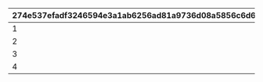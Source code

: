 |274e537efadf3246594e3a1ab6256ad81a9736d08a5856c6d6773e9363c881e5|4310a93288797afd880bc2ec74068132c2d5240cfd449a9b87c367884aa529f4|fcd2fe2b1e84fb050d19b31a01ee9825610e2155b262956c2c90f0dbbc18d39e|100bfbc97b5ad0808462f11f8f67fba35c03fffc5ddc736d108aa2eca46470e3|efa0db3183500a60cc316c9333e56c236dd26675ad532934eae280dfa5d24899|2e541191f7e03233d9221aa872a47e73e49e7ef1113e498031c5b52f3b13d985|5d4273d5e02ebde211fd4854fff951915990163be9c44462280ab25b7bdc42e1|8b06e2d6b18d57037008c069300864b04faf8b83b7f494863d4aad21774a4774|97336f0ab794e7c79df84fde0f246fcb278aae63908146bc9e49165174b64aa0|
| --- | --- | --- | --- | --- | --- | --- | --- | --- |
|1|24004|24005|5000|24002|109001|0|24001|24003|
|2|24009|24010|-1|24007|109001|5001|24006|24008|
|3|24017|24015|5000|24012|109101|0|24011|24013|
|4|24019|24020|-1|24014|109101|5001|24016|24018|